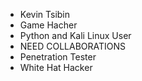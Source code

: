 - Kevin Tsibin
- Game Hacher
- Python and Kali Linux User
- NEED COLLABORATIONS
- Penetration Tester
- White Hat Hacker

<!---
devkevin-coder/devkevin-coder is a ✨ special ✨ repository because its `README.md` (this file) appears on your GitHub profile.
You can click the Preview link to take a look at your changes.
--->
